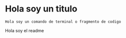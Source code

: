 # Hola soy un titulo 

`Hola soy un comando de terminal o fragmento de codigo`

Hola soy el readme 
